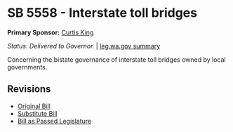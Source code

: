 # SB 5558 - Interstate toll bridges
**Primary Sponsor:** [Curtis King](/person/leg/curtis.king.md)

*Status: Delivered to Governor.* | [leg.wa.gov summary](https://app.leg.wa.gov/billsummary?BillNumber=5558&Year=2021)

Concerning the bistate governance of interstate toll bridges owned by local governments.

## Revisions
* [Original Bill](1/)
* [Substitute Bill](S/)
* [Bill as Passed Legislature](S.PL/)